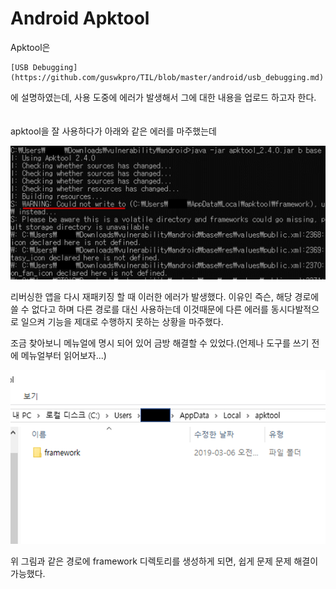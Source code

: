 # Android Apktool

Apktool은 
```
[USB Debugging](https://github.com/guswkpro/TIL/blob/master/android/usb_debugging.md)
```
에 설명하였는데, 사용 도중에 에러가 발생해서 그에 대한 내용을 업로드 하고자 한다.
<br><br><br>
apktool을 잘 사용하다가 아래와 같은 에러를 마주했는데

![APKTOOL_1](/Image/apktool_1.png)

리버싱한 앱을 다시 재패키징 할 때 이러한 에러가 발생했다. 이유인 즉슨, 해당 경로에 쓸 수 없다고 하며 다른 경로를 대신 사용하는데 이것때문에 다른 에러를 동시다발적으로 일으켜 기능을 제대로 수행하지 못하는 상황을 마주했다.

조금 찾아보니 메뉴얼에 명시 되어 있어 금방 해결할 수 있었다.(언제나 도구를 쓰기 전에 메뉴얼부터 읽어보자...)

![APKTOOL_2](/Image/apktool_2.png)

위 그림과 같은 경로에 framework 디렉토리를 생성하게 되면, 쉽게 문제 문제 해결이 가능했다.